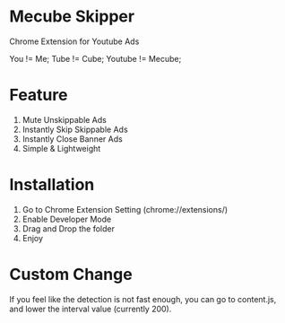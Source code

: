 # Mecube Skipper
Chrome Extension for Youtube Ads

You != Me; 
Tube != Cube; 
Youtube != Mecube;

# Feature
1. Mute Unskippable Ads
2. Instantly Skip Skippable Ads
3. Instantly Close Banner Ads
4. Simple & Lightweight


# Installation

1. Go to Chrome Extension Setting (chrome://extensions/)
2. Enable Developer Mode
3. Drag and Drop the folder 
4. Enjoy

# Custom Change

If you feel like the detection is not fast enough, you can go to content.js, and lower the interval value (currently 200).



